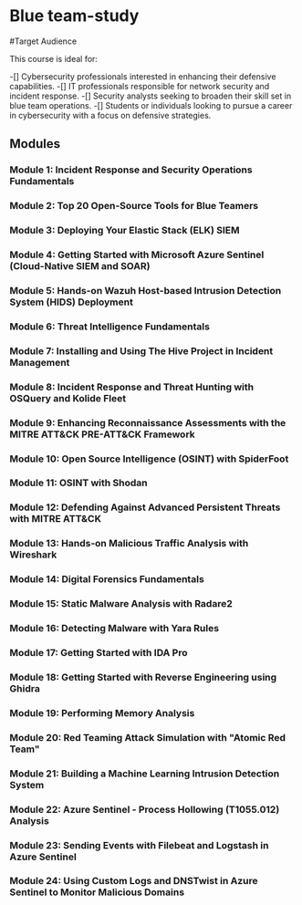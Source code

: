 ﻿# Blue team-study

#Target Audience

This course is ideal for:

-[] Cybersecurity professionals interested in enhancing their defensive capabilities.
-[] IT professionals responsible for network security and incident response.
-[] Security analysts seeking to broaden their skill set in blue team operations.
-[] Students or individuals looking to pursue a career in cybersecurity with a focus on defensive strategies.

## Modules
### Module 1: Incident Response and Security Operations Fundamentals
### Module 2: Top 20 Open-Source Tools for Blue Teamers
### Module 3: Deploying Your Elastic Stack (ELK) SIEM
### Module 4: Getting Started with Microsoft Azure Sentinel (Cloud-Native SIEM and SOAR)
### Module 5: Hands-on Wazuh Host-based Intrusion Detection System (HIDS) Deployment
### Module 6: Threat Intelligence Fundamentals
### Module 7: Installing and Using The Hive Project in Incident Management
### Module 8: Incident Response and Threat Hunting with OSQuery and Kolide Fleet
### Module 9: Enhancing Reconnaissance Assessments with the MITRE ATT&CK PRE-ATT&CK Framework
### Module 10: Open Source Intelligence (OSINT) with SpiderFoot
### Module 11: OSINT with Shodan
### Module 12: Defending Against Advanced Persistent Threats with MITRE ATT&CK
### Module 13: Hands-on Malicious Traffic Analysis with Wireshark
### Module 14: Digital Forensics Fundamentals
### Module 15: Static Malware Analysis with Radare2
### Module 16: Detecting Malware with Yara Rules
### Module 17: Getting Started with IDA Pro
### Module 18: Getting Started with Reverse Engineering using Ghidra
### Module 19: Performing Memory Analysis
### Module 20: Red Teaming Attack Simulation with "Atomic Red Team"
### Module 21: Building a Machine Learning Intrusion Detection System
### Module 22: Azure Sentinel - Process Hollowing (T1055.012) Analysis
### Module 23: Sending Events with Filebeat and Logstash in Azure Sentinel
### Module 24: Using Custom Logs and DNSTwist in Azure Sentinel to Monitor Malicious Domains

